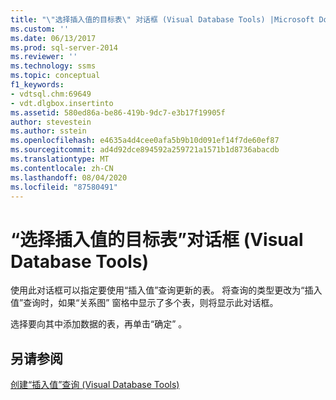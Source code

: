 ```yaml
---
title: "\"选择插入值的目标表\" 对话框 (Visual Database Tools) |Microsoft Docs"
ms.custom: ''
ms.date: 06/13/2017
ms.prod: sql-server-2014
ms.reviewer: ''
ms.technology: ssms
ms.topic: conceptual
f1_keywords:
- vdtsql.chm:69649
- vdt.dlgbox.insertinto
ms.assetid: 580ed86a-be86-419b-9dc7-e3b17f19905f
author: stevestein
ms.author: sstein
ms.openlocfilehash: e4635a4d4cee0afa5b9b10d091ef14f7de60ef87
ms.sourcegitcommit: ad4d92dce894592a259721a1571b1d8736abacdb
ms.translationtype: MT
ms.contentlocale: zh-CN
ms.lasthandoff: 08/04/2020
ms.locfileid: "87580491"
---
```

# <a name="choose-target-table-for-insert-values-dialog-box-visual-database-tools"></a>“选择插入值的目标表”对话框 (Visual Database Tools)
  使用此对话框可以指定要使用“插入值”查询更新的表。 将查询的类型更改为“插入值”查询时，如果“关系图”  窗格中显示了多个表，则将显示此对话框。  
  
 选择要向其中添加数据的表，再单击“确定”  。  
  
## <a name="see-also"></a>另请参阅  
 [创建“插入值”查询 (Visual Database Tools)](visual-database-tools.md)  
  
  
